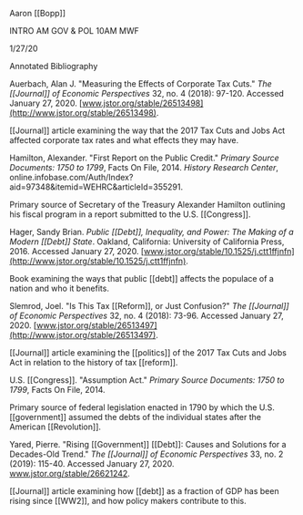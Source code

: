 Aaron [[Bopp]]

INTRO AM GOV & POL 10AM MWF

1/27/20

Annotated Bibliography

Auerbach, Alan J. \"Measuring the Effects of Corporate Tax Cuts.\" *The [[Journal]] of Economic Perspectives* 32, no. 4 (2018): 97-120. Accessed January 27, 2020. [www.jstor.org/stable/26513498](http://www.jstor.org/stable/26513498).

[[Journal]] article examining the way that the 2017 Tax Cuts and Jobs Act affected corporate tax rates and what effects they may have.

Hamilton, Alexander. "First Report on the Public Credit." *Primary Source Documents: 1750 to 1799*, Facts On File, 2014. *History Research Center*, online.infobase.com/Auth/Index?aid=97348&itemid=WEHRC&articleId=355291.

Primary source of Secretary of the Treasury Alexander Hamilton outlining his fiscal program in a report submitted to the U.S. [[Congress]].

Hager, Sandy Brian. *Public [[Debt]], Inequality, and Power: The Making of a Modern [[Debt]] State*. Oakland, California: University of California Press, 2016. Accessed January 27, 2020. [www.jstor.org/stable/10.1525/j.ctt1ffjnfn](http://www.jstor.org/stable/10.1525/j.ctt1ffjnfn).

Book examining the ways that public [[debt]] affects the populace of a nation and who it benefits.

Slemrod, Joel. \"Is This Tax [[Reform]], or Just Confusion?\" *The [[Journal]] of Economic Perspectives* 32, no. 4 (2018): 73-96. Accessed January 27, 2020. [www.jstor.org/stable/26513497](http://www.jstor.org/stable/26513497).

[[Journal]] article examining the [[politics]] of the 2017 Tax Cuts and Jobs Act in relation to the history of tax [[reform]].

U.S. [[Congress]]. "Assumption Act." *Primary Source Documents: 1750 to 1799*, Facts On File, 2014.

Primary source of federal legislation enacted in 1790 by which the U.S. [[government]] assumed the debts of the individual states after the American [[Revolution]].

Yared, Pierre. \"Rising [[Government]] [[Debt]]: Causes and Solutions for a Decades-Old Trend.\" *The [[Journal]] of Economic Perspectives* 33, no. 2 (2019): 115-40. Accessed January 27, 2020. www.jstor.org/stable/26621242.

[[Journal]] article examining how [[debt]] as a fraction of GDP has been rising since [[WW2]], and how policy makers contribute to this.
